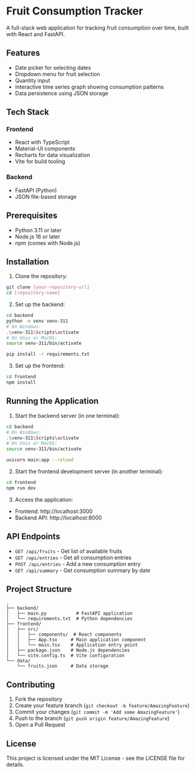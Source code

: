 # Fruit Consumption Tracker

A full-stack web application for tracking fruit consumption over time, built with React and FastAPI.

## Features

- Date picker for selecting dates
- Dropdown menu for fruit selection
- Quantity input
- Interactive time series graph showing consumption patterns
- Data persistence using JSON storage

## Tech Stack

### Frontend
- React with TypeScript
- Material-UI components
- Recharts for data visualization
- Vite for build tooling

### Backend
- FastAPI (Python)
- JSON file-based storage

## Prerequisites

- Python 3.11 or later
- Node.js 16 or later
- npm (comes with Node.js)

## Installation

1. Clone the repository:
```bash
git clone [your-repository-url]
cd [repository-name]
```

2. Set up the backend:
```bash
cd backend
python -m venv venv-311
# On Windows:
.\venv-311\Scripts\activate
# On Unix or MacOS:
source venv-311/bin/activate

pip install -r requirements.txt
```

3. Set up the frontend:
```bash
cd frontend
npm install
```

## Running the Application

1. Start the backend server (in one terminal):
```bash
cd backend
# On Windows:
.\venv-311\Scripts\activate
# On Unix or MacOS:
source venv-311/bin/activate

uvicorn main:app --reload
```

2. Start the frontend development server (in another terminal):
```bash
cd frontend
npm run dev
```

3. Access the application:
- Frontend: http://localhost:3000
- Backend API: http://localhost:8000

## API Endpoints

- `GET /api/fruits` - Get list of available fruits
- `GET /api/entries` - Get all consumption entries
- `POST /api/entries` - Add a new consumption entry
- `GET /api/summary` - Get consumption summary by date

## Project Structure

```
.
├── backend/
│   ├── main.py           # FastAPI application
│   └── requirements.txt  # Python dependencies
├── frontend/
│   ├── src/
│   │   ├── components/  # React components
│   │   ├── App.tsx     # Main application component
│   │   └── main.tsx    # Application entry point
│   ├── package.json    # Node.js dependencies
│   └── vite.config.ts  # Vite configuration
└── data/
    └── fruits.json     # Data storage
```

## Contributing

1. Fork the repository
2. Create your feature branch (`git checkout -b feature/AmazingFeature`)
3. Commit your changes (`git commit -m 'Add some AmazingFeature'`)
4. Push to the branch (`git push origin feature/AmazingFeature`)
5. Open a Pull Request

## License

This project is licensed under the MIT License - see the LICENSE file for details. 